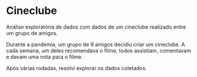 # Cineclube
Análise exploratória de dados com dados de um cineclube realizado entre um grupo de amigos.

Durante a pandemia, um grupo de 9 amigos decidiu criar um cineclube. A cada semana, um deles recomendava o filme, todos assistiam, comentavam e davam uma nota para o filme.

Após várias rodadas, resolvi explorar os dados coletados.
